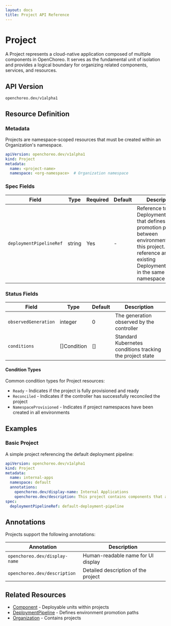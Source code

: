 ```yaml
---
layout: docs
title: Project API Reference
---
```


# Project

A Project represents a cloud-native application composed of multiple components in OpenChoreo. It serves as the
fundamental unit of isolation and provides a logical boundary for organizing related components, services, and
resources.

## API Version

`openchoreo.dev/v1alpha1`

## Resource Definition

### Metadata

Projects are namespace-scoped resources that must be created within an Organization's namespace.

```yaml
apiVersion: openchoreo.dev/v1alpha1
kind: Project
metadata:
  name: <project-name>
  namespace: <org-namespace>  # Organization namespace
```

### Spec Fields

| Field                   | Type   | Required | Default | Description                                                                                                                                                                     |
|-------------------------|--------|----------|---------|---------------------------------------------------------------------------------------------------------------------------------------------------------------------------------|
| `deploymentPipelineRef` | string | Yes      | -       | Reference to the DeploymentPipeline that defines the promotion paths between environments for this project. Must reference an existing DeploymentPipeline in the same namespace |

### Status Fields

| Field                | Type        | Default | Description                                               |
|----------------------|-------------|---------|-----------------------------------------------------------|
| `observedGeneration` | integer     | 0       | The generation observed by the controller                 |
| `conditions`         | []Condition | []      | Standard Kubernetes conditions tracking the project state |

#### Condition Types

Common condition types for Project resources:

- `Ready` - Indicates if the project is fully provisioned and ready
- `Reconciled` - Indicates if the controller has successfully reconciled the project
- `NamespaceProvisioned` - Indicates if project namespaces have been created in all environments

## Examples

### Basic Project

A simple project referencing the default deployment pipeline:

```yaml
apiVersion: openchoreo.dev/v1alpha1
kind: Project
metadata:
  name: internal-apps
  namespace: default
  annotations:
    openchoreo.dev/display-name: Internal Applications
    openchoreo.dev/description: This project contains components that are used by company's internal applications
spec:
  deploymentPipelineRef: default-deployment-pipeline
```

## Annotations

Projects support the following annotations:

| Annotation                    | Description                         |
|-------------------------------|-------------------------------------|
| `openchoreo.dev/display-name` | Human-readable name for UI display  |
| `openchoreo.dev/description`  | Detailed description of the project |

## Related Resources

- [Component](/docs/reference/api/application/component/) - Deployable units within projects
- [DeploymentPipeline](/docs/reference/api/platform/deployment-pipeline/) - Defines environment promotion paths
- [Organization](/docs/reference/api/platform/organization/) - Contains projects
